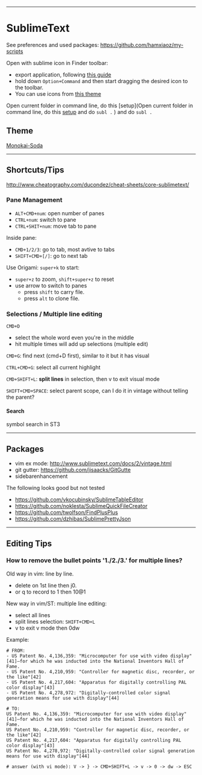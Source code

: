 
---

# SublimeText
See preferences and used packages: https://github.com/hamxiaoz/my-scripts

Open with sublime icon in Finder toolbar: 
- export application, following [this guide](http://hohonuuli.blogspot.com/2013/07/open-filesfolder-selected-in-finder.html)
- hold down `Option+Command` and then start dragging the desired icon to the toolbar.
- You can use icons from [this theme](https://github.com/jamiewilson/predawn/tree/master/dock-icons)

Open current folder in command line, do this [setup](Open current folder in command line, do this [setup](x) and do `subl .`
) and do `subl .`

## Theme
[Monokai-Soda](https://github.com/hamxiaoz/Monokai-Soda-hamxiaoz)

---

## Shortcuts/Tips

http://www.cheatography.com/ducondez/cheat-sheets/core-sublimetext/

### Pane Management
- `ALT+CMD+num`: open number of panes
- `CTRL+num`: switch to pane
- `CTRL+SHIT+num`: move tab to pane

Inside pane:
- `CMD+1/2/3`: go to tab, most avtive to tabs
- `SHIFT+CMD+[/]`: go to next tab

Use Origami: `super+k` to start:
- `super+z` to zoom, `shift+super+z` to reset
- use arrow to switch to panes
  - press `shift` to carry file.
  - press `alt` to clone file.


### Selections / Multiple line editing
`CMD+D` 
- select the whole word even you're in the middle
- hit multiple times will add up selections (multiple edit)

`CMD+G`: find next (cmd+D first), similar to it but it has visual

`CTRL+CMD+G`: select all current highlight

`CMD+SHIFT+L`: **split lines** in selection, then v to exit visual mode

`SHIFT+CMD+SPACE`: select parent scope, can I do it in vintage without telling the parent?


#### Search
symbol search in ST3

----

## Packages
- vim ex mode: http://www.sublimetext.com/docs/2/vintage.html 
- git gutter: https://github.com/jisaacks/GitGutte
- sidebarenhancement

The following looks good but not tested
- https://github.com/vkocubinsky/SublimeTableEditor
- https://github.com/noklesta/SublimeQuickFileCreator
- https://github.com/twolfson/FindPlusPlus
- https://github.com/dzhibas/SublimePrettyJson


---

## Editing Tips

### How to remove the bullet points '1./2./3.' for multiple lines?
Old way in vim: line by line.
- delete on 1st line then j0.
- or q to record to 1 then 10@1

New way in vim/ST: multiple line editing:
- select all lines
- split lines selection: `SHIFT+CMD+L`
- v to exit v mode then 0dw

Example:

```
# FROM:
- US Patent No. 4,136,359: "Microcomputer for use with video display"[41]—for which he was inducted into the National Inventors Hall of Fame.
- US Patent No. 4,210,959: "Controller for magnetic disc, recorder, or the like"[42]
- US Patent No. 4,217,604: "Apparatus for digitally controlling PAL color display"[43]
- US Patent No. 4,278,972: "Digitally-controlled color signal generation means for use with display"[44]

# TO:
US Patent No. 4,136,359: "Microcomputer for use with video display"[41]—for which he was inducted into the National Inventors Hall of Fame.
US Patent No. 4,210,959: "Controller for magnetic disc, recorder, or the like"[42]
US Patent No. 4,217,604: "Apparatus for digitally controlling PAL color display"[43]
US Patent No. 4,278,972: "Digitally-controlled color signal generation means for use with display"[44]

# answer (with vi mode): V -> } -> CMD+SHIFT+L -> v -> 0 -> dw -> ESC
```
